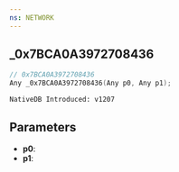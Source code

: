 ```yaml
---
ns: NETWORK
---
```

## _0x7BCA0A3972708436

```c
// 0x7BCA0A3972708436
Any _0x7BCA0A3972708436(Any p0, Any p1);
```

```
NativeDB Introduced: v1207
```

## Parameters
* **p0**:
* **p1**:
